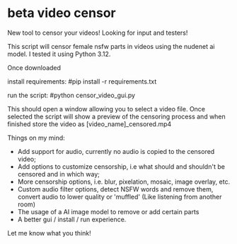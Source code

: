 # beta video censor

New tool to censor your videos! 
Looking for input and testers! 

This script will censor female nsfw parts in videos using the nudenet ai model.
I tested it using Python 3.12.

Once downloaded

install requirements: #pip install -r requirements.txt

run the script: #python censor_video_gui.py

This should open a window allowing you to select a video file.
Once selected the script will show a preview of the censoring process and when finished store the video as [video_name]_censored.mp4

Things on my mind:

- Add support for audio, currently no audio is copied to the censored video;
- Add options to customize censorship, i.e what should and shouldn't be censored and in which way;
- More censorship options, i.e. blur, pixelation, mosaic, image overlay, etc.
- Custom audio filter options, detect NSFW words and remove them, convert audio to lower quality or 'muffled' (Like listening from another room)
- The usage of a AI image model to remove or add certain parts
- A better gui / install / run experience.

Let me know what you think!
